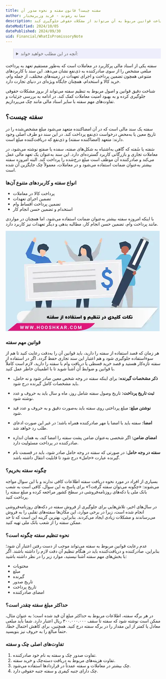 ```yaml
---
title: سفته چیست؟ قانون سفته و نحوه صدور آن
author: سمانه رشوند - فربد وزیرمختار
description: سفته یکی از اسناد مالی پرکاربرد است که تعهد به پرداخت مبلغی مشخص را از سوی صادرکننده به ذی‌نفع نشان می‌دهد. این سند با کاربردهای متنوعی مانند تضمین پرداخت و اجرای تعهدات، جایگاه مهمی در معاملات مالی دارد و شناخت قوانین مربوط به آن می‌تواند از مشکلات حقوقی جلوگیری کند.
dateModified: 2024/10/05
datePublished: 2024/09/30
uid: Financial/WhatIsPromissoryNote
---
```

<blockquote style="background-color:#eeeefc; padding:0.5rem">
<details>
  <summary>آنچه در این مطلب خواهید خواند:</summary>
  <ul>
      <li>سفته چیست؟</li>
      <li>انواع سفته و کاربردهای متنوع آن‌ها</li>
      <li>قوانین مهم سفته</li>
      <li>چگونه سفته بخریم؟</li>
      <li>نحوه تنظیم سفته چگونه است؟</li>
      <li>حداکثر مبلغ سفته چقدر است؟</li>
      <li>تفاوت‌های اصلی چک و سفته</li>
  </ul>
</details>
</blockquote>

سفته یکی از اسناد مالی پرکاربرد در معاملات است که به‌طور مستقیم تعهد به پرداخت مبلغی مشخص را از سوی صادرکننده به ذی‌نفع نشان می‌دهد. این سند با کاربردهای متنوعی همچون تضمین پرداخت و اجرای تعهدات در زمینه‌های مختلف، از جمله وام، خرید کالا و استخدام، همچنان جایگاه ویژه‌ای در دنیای تجارت دارد. 

شناخت دقیق قوانین و اصول مربوط به تنظیم سفته می‌تواند از بروز مشکلات حقوقی جلوگیری کرده و به بهبود امنیت معاملات کمک کند. در ادامه به بررسی جزئیات و تفاوت‌های مهم سفته با سایر اسناد مالی مانند چک می‌پردازیم.

## سفته چیست؟

سفته یک سند مالی است که در آن امضاکننده متعهد می‌شود مبلغ مشخص‌شده را در تاریخ معین یا به‌محض درخواست ذی‌نفع پرداخت کند. در این سند دو طرف اصلی وجود دارند: متعهد (امضاکننده سفته) و ذی‌نفع که دریافت‌کننده مبلغ است.

سَفته یا سُفته که گاهی به‌اشتباه به شکل‌های صفته، سفده یا صفتع نوشته می‌شود، در معاملات تجاری و بازرگانی کاربرد گسترده‌ای دارد. این سند به‌عنوان یک تعهد مالی عمل می‌کند و صادرکننده آن موظف است مبلغ درج‌شده را پرداخت کند. البته امروزه سفته بیشتر به‌عنوان ضمانت استفاده می‌شود و در معاملات، معمولاً چک جایگزین آن شده است.

### انواع سفته و کاربردهای متنوع آن‌ها

-	پرداخت کالا در معاملات  
-	تضمین اجرای تعهدات  
-	تضمین پرداخت اقساط وام  
-	استخدام و تضمین حسن انجام کار  

با اینکه امروزه سفته بیشتر به‌عنوان ضمانت استفاده می‌شود، اما همچنان در مواردی مانند پرداخت وام، تضمین حسن انجام کار، مطالبه بدهی و دیگر تعهدات نیز کاربرد دارد.

![نکات کلیدی در تنظیم و استفاده از سفته](./Images/RulesOfPromissoryNote.webp)

### قوانین مهم سفته 

هر زمان که قصد استفاده از سفته را دارید، باید قوانین آن را به‌دقت رعایت کنید تا هم از سوءاستفاده جلوگیری شود و هم اعتبار این سند تجاری حفظ گردد. اگر در استفاده از سفته تازه‌کار هستید و قصد خرید قسطی یا دریافت وام با سفته را دارید، لازم است کاملاً با قوانین و ضوابط آن آشنا شوید تا با اطمینان خاطر عمل کنید.

- **ذکر مشخصات گیرنده:** برای اینکه سفته در وجه شخص معین صادر شود و نه حامل، باید مشخصات کامل گیرنده درج شود.

- **ثبت تاریخ پرداخت:** تاریخ وصول سفته شامل روز، ماه و سال باید به حروف و عدد نوشته شود.

- **نوشتن مبلغ:** مبلغ پرداختی روی سفته باید به‌صورت دقیق و به حروف و عدد قید شود.

- **امضا:** سفته باید با امضا یا مهر صادرکننده همراه باشد؛ در غیر این صورت ادعای طلب رد خواهد شد.

- **امضای ضامن:** اگر شخصی به‌عنوان ضامن پشت سفته را امضا کند، به همان اندازه صادرکننده در پرداخت مسئولیت دارد.

- **سفته در وجه حامل:** در صورتی که سفته در وجه حامل صادر شود، باید در قسمت نام گیرنده عبارت «حامل» درج شود تا قابلیت انتقال داشته باشد.

### چگونه سفته بخریم؟ 

بسیاری از افراد در مورد نحوه دریافت سفته اطلاعات کافی ندارند و با این سوال مواجه می‌شوند: «چگونه می‌توان سفته گرفت؟» برای پاسخ به این سوال، کافی است به شعب بانک ملی یا دکه‌های روزنامه‌فروشی در سطح کشور مراجعه کرده و مبلغ سفته را پرداخت کنید. 

در سال‌های اخیر، تلاش‌هایی برای جلوگیری از فروش سفته در دکه‌های روزنامه‌فروشی انجام شده است، زیرا در برخی موارد، این مکان‌ها سفته‌های تقلبی را به فروش می‌رساندند و مشکلات زیادی ایجاد می‌کردند. بنابراین، بهترین گزینه این است که تا حد ممکن سفته را از شعب بانک ملی تهیه کنید.

### نحوه تنظیم سفته چگونه است؟

عدم رعایت قوانین مربوط به سفته می‌تواند موجب از دست رفتن اعتبار آن شود؛ بنابراین، صادرکننده و دریافت‌کننده باید در هنگام تنظیم آن دقت لازم را داشته باشند. اگر با بخش‌های مهم سفته آشنا نیستید، موارد زیر را در نظر داشته باشید:

- محتویات
- مبلغ
- گیرنده
- تاریخ صدور
- تاریخ پرداخت
- امضای صادرکننده

### حداکثر مبلغ سفته چقدر است؟

در هر برگه سفته، اطلاعات مربوط به حداکثر مبلغ آن قید شده است؛ به عنوان مثال، ممکن است نوشته شود که سفته تا سقف ۳۰۰.۰۰۰.۰۰۰ ریال اعتبار دارد. شما باید مبلغی معادل یا کمتر از این مقدار را در برگه سفته درج کنید. همچنین، برای کاهش احتمال خطا، حتماً مبالغ را به حروف نیز بنویسید.

### تفاوت‌های اصلی چک و سفته

1)	تفاوت صدور چک و سفته به نام خود صادرکننده. 
2)	تفاوت هزینه‌های مربوط به دریافت دسته‌چک و خرید سفته.
3)	چک بیشتر در معاملات و سفته عمدتاً در قراردادها استفاده می‌شود.
4)	چک دارای جنبه کیفری و سفته جنبه حقوقی دارد.  
